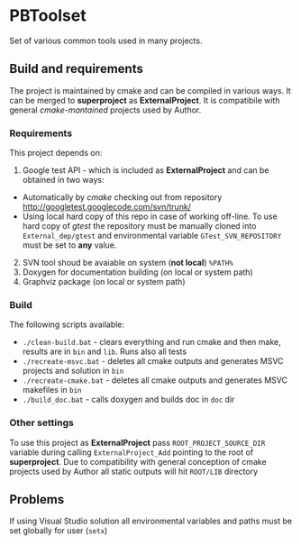 PBToolset
=========
Set of various common tools used in many projects.

Build and requirements
----------------------
The project is maintained by cmake and can be compiled in various ways. It can be merged to **superproject** as **ExternalProject**. It is compatibile with general *cmake-mantained* projects used by Author.

### Requirements ###
This project depends on:

 1. Google test API - which is included as **ExternalProject** and can be obtained in two ways:
  * Automatically by *cmake*  checking out from repository http://googletest.googlecode.com/svn/trunk/
  * Using local hard copy of this repo in case of working off-line. To use hard copy of *gtest* the repository must be manually cloned into `External_dep/gtest` and environmental variable `GTest_SVN_REPOSITORY` must be set to **any** value.
 2. SVN tool shoud be avaiable on system (**not local**) `%PATH%`
 3. Doxygen for documentation building (on local or system path)
 4. Graphviz package (on local or system path)

### Build ###   
The following scripts available:

 * `./clean-build.bat` - clears everything and run cmake and then make, results are in `bin` and `lib`. Runs also all tests
 * `./recreate-msvc.bat` - deletes all cmake outputs and generates MSVC projects and solution in `bin`
 * `./recreate-cmake.bat` - deletes all cmake outputs and generates MSVC makefiles in `bin`
 * `./build_doc.bat` - calls doxygen and builds doc in `doc` dir
 
### Other settings ###
To use this project as **ExternalProject** pass `ROOT_PROJECT_SOURCE_DIR` variable during calling `ExternalProject_Add` pointing to the root of **superproject**. Due to compatibility with general conception of cmake projects used by Author all static outputs will hit `ROOT/LIB` directory

Problems
--------
If using Visual Studio solution all environmental variables and paths must be set globally for user (`setx`)
